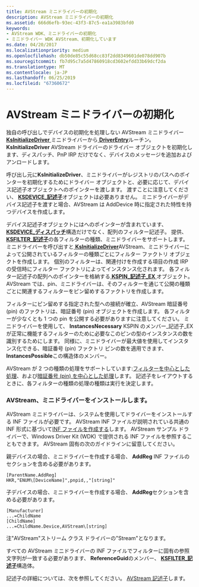 ```yaml
---
title: AVStream ミニドライバーの初期化
description: AVStream ミニドライバーの初期化
ms.assetid: 666d6efb-93ec-43f3-87c5-ea1a3983bfd0
keywords:
- AVStream WDK、ミニドライバーの初期化
- ミニドライバー WDK AVStream、初期化しています
ms.date: 04/20/2017
ms.localizationpriority: medium
ms.openlocfilehash: db50de85c55d68cc83f2dd8349601de078dd907b
ms.sourcegitcommit: fb7d95c7a5d47860918cd3602efdd33b69dcf2da
ms.translationtype: MT
ms.contentlocale: ja-JP
ms.lasthandoff: 06/25/2019
ms.locfileid: "67360672"
---
```

# <a name="initializing-an-avstream-minidriver"></a>AVStream ミニドライバーの初期化





独自の呼び出しでデバイスの初期化を処理しない AVStream ミニドライバー [ **KsInitializeDriver** ](https://docs.microsoft.com/windows-hardware/drivers/ddi/content/ks/nf-ks-ksinitializedriver)ミニドライバーから[ **DriverEntry**](https://docs.microsoft.com/previous-versions/ff554081(v=vs.85))ルーチン。 **KsInitializeDriver** AVStream ドライバーのドライバー オブジェクトを初期化します、ディスパッチ、PnP IRP だけでなく、デバイスのメッセージを追加およびアンロードします。

呼び出し元に**KsInitializeDriver**、ミニドライバーがレジストリのパスへのポインターを初期化するためにドライバー オブジェクトと、必要に応じて、デバイス記述子オブジェクトへのポインターを渡します。 渡すことに注意してください、 [ **KSDEVICE\_記述子**](https://docs.microsoft.com/windows-hardware/drivers/ddi/content/ks/ns-ks-_ksdevice_descriptor)オブジェクトは必要ありません。 ミニドライバーがデバイス記述子を渡すと場合、AVStream は AddDevice 時に指定された特性を持つデバイスを作成します。

デバイス記述子オブジェクトにはへのポインターが含まれています、 [ **KSDEVICE\_ディスパッチ**](https://docs.microsoft.com/windows-hardware/drivers/ddi/content/ks/ns-ks-_ksdevice_dispatch)構造だけでなく、配列のフィルター記述子。 提供、 [ **KSFILTER\_記述子**](https://docs.microsoft.com/windows-hardware/drivers/ddi/content/ks/ns-ks-_ksfilter_descriptor)の各フィルターの種類、ミニドライバーをサポートします。 ミニドライバーを呼び出すと[ **KsInitializeDriver**](https://docs.microsoft.com/windows-hardware/drivers/ddi/content/ks/nf-ks-ksinitializedriver)AVStream、ミニドライバーによって公開されているフィルターの種類ごとにフィルター ファクトリ オブジェクトを作成します。 個別のフィルターは、関連付けを作成する項目の作成 IRP の受信時にフィルター ファクトリによってインスタンス化されます。 各フィルター記述子の配列へのポインターを格納する[ **KSPIN\_記述子\_EX** ](https://docs.microsoft.com/windows-hardware/drivers/ddi/content/ks/ns-ks-_kspin_descriptor_ex)オブジェクト。 AVStream では、pin、ミニドライバーは、そのフィルターを通じて公開の種類ごとに関連するフィルターをピン留めするファクトリを作成します。

フィルターにピン留めする指定された型への接続が確立、AVStream 暗証番号 (pin) のファクトリは、暗証番号 (pin) オブジェクトを作成します。 各フィルターが少なくとも 1 つの pin を公開する必要がありますに注意してください。 ミニドライバーを使用して、 **InstancesNecessary** KSPIN のメンバー\_記述子\_EX が正常に機能するフィルターのために必要なこのピンの型のインスタンスの数を識別するためにします。 同様に、ミニドライバーが最大値を使用してインスタンス化できる、暗証番号 (pin) ファクトリ ピンの数を適用できます、 **InstancesPossible**この構造体のメンバー。

AVStream が 2 つの種類の処理をサポートしています:[フィルターを中心とした処理](filter-centric-processing.md)、および[暗証番号 (pin) を中心とした処理](pin-centric-processing.md)します。 記述子をレイアウトするときに、各フィルターの種類の処理の種類は実行を決定します。

### <a name="installing-an-avstream-minidriver"></a>AVStream、ミニドライバーをインストールします。

AVStream ミニドライバーは、システムを使用してドライバーをインストールする INF ファイルが必要です。 AVStream INF ファイルが説明されている共通の INF 形式に基づいて[INF ファイルを作成する](https://docs.microsoft.com/windows-hardware/drivers/install/overview-of-inf-files)します。 AVStream サンプル ドライバーで、Windows Driver Kit (WDK) で提供される INF ファイルを参照することもできます。 AVStream 固有の次のガイドラインに留意してください。

親デバイスの場合、ミニドライバーを作成する場合、 **AddReg** INF ファイルのセクションを含める必要があります。

```INF
[ParentName.AddReg]
HKR,"ENUM\[DeviceName]",pnpid,,"[string]"
```

子デバイスの場合、ミニドライバーを作成する場合、 **AddReg**セクションを含める必要があります。

```INF
[Manufacturer]
...=ChildName
[ChildName]
...=ChildName.Device,AVStream\[string]
```

注"AVStream"ストリーム クラス ドライバーの"Stream"となります。

すべての AVStream ミニドライバーの INF ファイルでフィルターに固有の参照文字列が一致する必要があります、 **ReferenceGuid**のメンバー、 [ **KSFILTER\_記述子**](https://docs.microsoft.com/windows-hardware/drivers/ddi/content/ks/ns-ks-_ksfilter_descriptor)構造体。

記述子の詳細については、次を参照してください。 [AVStream 記述子](avstream-descriptors.md)します。
